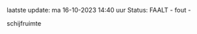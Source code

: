 laatste update: 
ma 16-10-2023 14:40   uur 
Status: FAALT - fout - 
<div class="service R">schijfruimte</div>